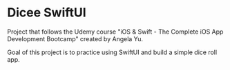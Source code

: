 # Dicee SwiftUI

Project that follows the Udemy course "iOS & Swift - The Complete iOS App Development Bootcamp" created by Angela Yu.

Goal of this project is to practice using SwiftUI and build a simple dice roll app.
